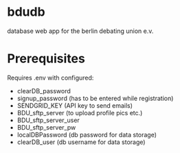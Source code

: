 # bdudb
database web app for the berlin debating union e.v.

# Prerequisites
Requires .env with configured:
* clearDB_password
* signup_password (has to be entered while registration)
* SENDGRID_KEY (API key to send emails)
* BDU_sftp_server (to upload profile pics etc.)
* BDU_sftp_server_user
* BDU_sftp_server_pw
* localDBPassword (db password for data storage)
* clearDB_user (db username for data storage)
